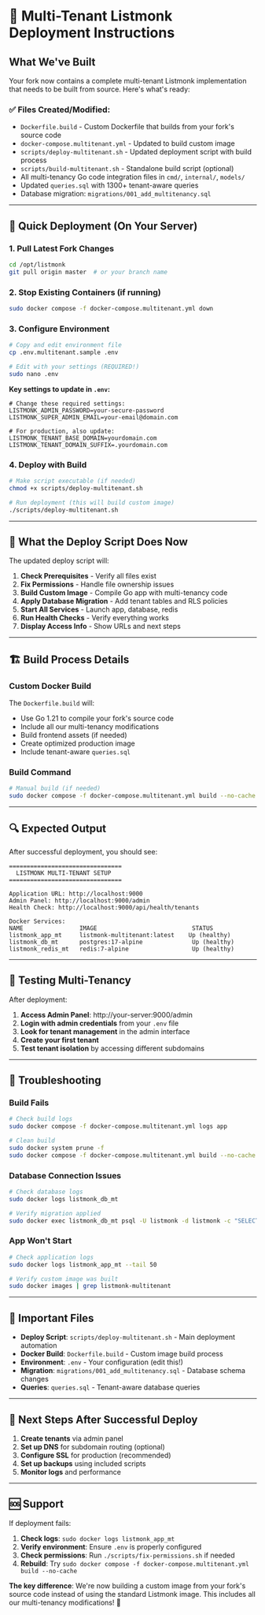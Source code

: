 # 🚀 Multi-Tenant Listmonk Deployment Instructions

## **What We've Built**

Your fork now contains a complete multi-tenant Listmonk implementation that needs to be built from source. Here's what's ready:

### **✅ Files Created/Modified:**
- `Dockerfile.build` - Custom Dockerfile that builds from your fork's source code
- `docker-compose.multitenant.yml` - Updated to build custom image
- `scripts/deploy-multitenant.sh` - Updated deployment script with build process
- `scripts/build-multitenant.sh` - Standalone build script (optional)
- All multi-tenancy Go code integration files in `cmd/`, `internal/`, `models/`
- Updated `queries.sql` with 1300+ tenant-aware queries
- Database migration: `migrations/001_add_multitenancy.sql`

---

## **🎯 Quick Deployment (On Your Server)**

### **1. Pull Latest Fork Changes**
```bash
cd /opt/listmonk
git pull origin master  # or your branch name
```

### **2. Stop Existing Containers (if running)**
```bash
sudo docker compose -f docker-compose.multitenant.yml down
```

### **3. Configure Environment**
```bash
# Copy and edit environment file
cp .env.multitenant.sample .env

# Edit with your settings (REQUIRED!)
sudo nano .env
```

**Key settings to update in `.env`:**
```env
# Change these required settings:
LISTMONK_ADMIN_PASSWORD=your-secure-password
LISTMONK_SUPER_ADMIN_EMAIL=your-email@domain.com

# For production, also update:
LISTMONK_TENANT_BASE_DOMAIN=yourdomain.com
LISTMONK_TENANT_DOMAIN_SUFFIX=.yourdomain.com
```

### **4. Deploy with Build**
```bash
# Make script executable (if needed)
chmod +x scripts/deploy-multitenant.sh

# Run deployment (this will build custom image)
./scripts/deploy-multitenant.sh
```

---

## **🔧 What the Deploy Script Does Now**

The updated deploy script will:

1. **Check Prerequisites** - Verify all files exist
2. **Fix Permissions** - Handle file ownership issues  
3. **Build Custom Image** - Compile Go app with multi-tenancy code
4. **Apply Database Migration** - Add tenant tables and RLS policies
5. **Start All Services** - Launch app, database, redis
6. **Run Health Checks** - Verify everything works
7. **Display Access Info** - Show URLs and next steps

---

## **🏗️ Build Process Details**

### **Custom Docker Build**
The `Dockerfile.build` will:
- Use Go 1.21 to compile your fork's source code
- Include all our multi-tenancy modifications
- Build frontend assets (if needed)
- Create optimized production image
- Include tenant-aware `queries.sql`

### **Build Command** 
```bash
# Manual build (if needed)
sudo docker compose -f docker-compose.multitenant.yml build --no-cache
```

---

## **🔍 Expected Output**

After successful deployment, you should see:

```
================================
  LISTMONK MULTI-TENANT SETUP
================================

Application URL: http://localhost:9000
Admin Panel: http://localhost:9000/admin
Health Check: http://localhost:9000/api/health/tenants

Docker Services:
NAME                IMAGE                           STATUS
listmonk_app_mt     listmonk-multitenant:latest    Up (healthy)
listmonk_db_mt      postgres:17-alpine              Up (healthy)  
listmonk_redis_mt   redis:7-alpine                  Up (healthy)
```

---

## **🎯 Testing Multi-Tenancy**

After deployment:

1. **Access Admin Panel**: http://your-server:9000/admin
2. **Login with admin credentials** from your `.env` file  
3. **Look for tenant management** in the admin interface
4. **Create your first tenant** 
5. **Test tenant isolation** by accessing different subdomains

---

## **🐛 Troubleshooting**

### **Build Fails**
```bash
# Check build logs
sudo docker compose -f docker-compose.multitenant.yml logs app

# Clean build
sudo docker system prune -f
sudo docker compose -f docker-compose.multitenant.yml build --no-cache
```

### **Database Connection Issues**  
```bash
# Check database logs
sudo docker logs listmonk_db_mt

# Verify migration applied
sudo docker exec listmonk_db_mt psql -U listmonk -d listmonk -c "SELECT * FROM tenants LIMIT 1;"
```

### **App Won't Start**
```bash
# Check application logs
sudo docker logs listmonk_app_mt --tail 50

# Verify custom image was built
sudo docker images | grep listmonk-multitenant
```

---

## **📁 Important Files**

- **Deploy Script**: `scripts/deploy-multitenant.sh` - Main deployment automation
- **Docker Build**: `Dockerfile.build` - Custom image build process  
- **Environment**: `.env` - Your configuration (edit this!)
- **Migration**: `migrations/001_add_multitenancy.sql` - Database schema changes
- **Queries**: `queries.sql` - Tenant-aware database queries

---

## **🎊 Next Steps After Successful Deploy**

1. **Create tenants** via admin panel
2. **Set up DNS** for subdomain routing (optional)
3. **Configure SSL** for production (recommended)
4. **Set up backups** using included scripts
5. **Monitor logs** and performance

---

## **🆘 Support**

If deployment fails:

1. **Check logs**: `sudo docker logs listmonk_app_mt`  
2. **Verify environment**: Ensure `.env` is properly configured
3. **Check permissions**: Run `./scripts/fix-permissions.sh` if needed
4. **Rebuild**: Try `sudo docker compose -f docker-compose.multitenant.yml build --no-cache`

**The key difference**: We're now building a custom image from your fork's source code instead of using the standard Listmonk image. This includes all our multi-tenancy modifications! 🚀